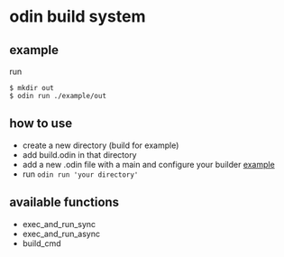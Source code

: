 # odin build system
## example
run 
```
$ mkdir out
$ odin run ./example/out
```

## how to use
- create a new directory (build for example)
- add build.odin in that directory
- add a new .odin file with a main and configure your builder [example](https://github.com/PigeonCoding/veilcode)
- run `odin run 'your directory'`

## available functions
- exec_and_run_sync
- exec_and_run_async
- build_cmd